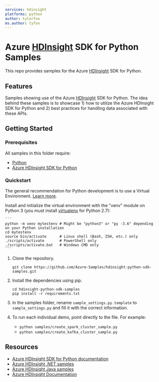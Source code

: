 ```yaml
---
services: hdinsight
platforms: python
author: tylerfox
ms.author: tyfox
---
```


# Azure [HDInsight](https://azure.microsoft.com/en-us/services/hdinsight/) SDK for Python Samples

This repo provides samples for the Azure [HDInsight](https://azure.microsoft.com/en-us/services/hdinsight/) SDK for Python.

## Features

Samples showing use of the Azure [HDInsight](https://azure.microsoft.com/en-us/services/hdinsight/) SDK for Python.
The idea behind these samples is to showcase 1) how to utilize the Azure HDInsight SDK for Python and 2) best practices for handling data associated with these APIs.

## Getting Started

### Prerequisites

All samples in this folder require:

- [Python](https://www.python.org/downloads/)
- [Azure HDInsight SDK for Python](https://pypi.org/project/azure-mgmt-hdinsight)

### Quickstart

The general recommendation for Python development is to use a Virtual Environment. [Learn more](https://docs.python.org/3/tutorial/venv.html).

Install and initialize the virtual environment with the "venv" module on Python 3 (you must install [virtualenv](https://pypi.python.org/pypi/virtualenv) for Python 2.7):

    ```
    python -m venv mytestenv # Might be "python3" or "py -3.6" depending on your Python installation
    cd mytestenv
    source bin/activate      # Linux shell (Bash, ZSH, etc.) only
    ./scripts/activate       # PowerShell only
    ./scripts/activate.bat   # Windows CMD only
    ```

1.  Clone the repository.

    ```
    git clone https://github.com/Azure-Samples/hdinsight-python-sdk-samples.git
    ```

2.  Install the dependencies using pip.

    ```
    cd hdinsight-python-sdk-samples
    pip install -r requirements.txt
    ```

3.  In the samples folder, rename `sample_settings.py.template` to `sample_settings.py` and fill it with the correct information.

4. To run each individual demo, point directly to the file. For example:

    - `python samples/create_spark_cluster_sample.py`
    - `python samples/create_kafka_cluster_sample.py`

## Resources

- [Azure HDInsight SDK for Python documentation](https://docs.microsoft.com/python/api/overview/azure/hdinsight?view=azure-python)
- [Azure HDInsight .NET samples](https://github.com/Azure-Samples/hdinsight-dotnet-sdk-samples)
- [Azure HDInsight Java samples](https://github.com/Azure-Samples/hdinsight-java-sdk-samples)
- [Azure HDInsight Documentation](https://docs.microsoft.com/azure/hdinsight/)

